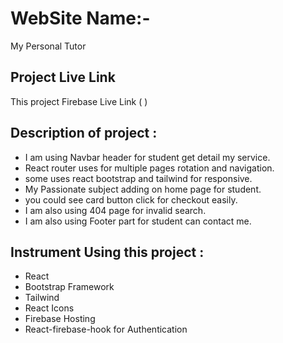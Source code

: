 # WebSite Name:-
My Personal Tutor

## Project Live Link
This project Firebase Live Link (  )


## Description of project : 
* I am using Navbar header for student get detail my service.
* React router uses for multiple pages rotation and navigation.
* some uses react bootstrap and tailwind for responsive.
* My Passionate subject adding on home page for student.
* you could see card button click for checkout easily.
* I am also using 404 page for invalid search.
* I am also using Footer part for student can contact me.

## Instrument Using this project :
* React
* Bootstrap Framework
* Tailwind
* React Icons
* Firebase Hosting
* React-firebase-hook for Authentication

